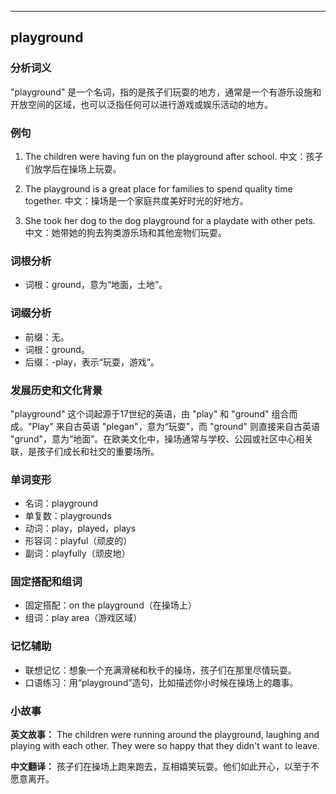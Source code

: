 
---------------
## playground
### 分析词义
"playground" 是一个名词，指的是孩子们玩耍的地方，通常是一个有游乐设施和开放空间的区域，也可以泛指任何可以进行游戏或娱乐活动的地方。

### 例句
1. The children were having fun on the playground after school.
   中文：孩子们放学后在操场上玩耍。

2. The playground is a great place for families to spend quality time together.
   中文：操场是一个家庭共度美好时光的好地方。

3. She took her dog to the dog playground for a playdate with other pets.
   中文：她带她的狗去狗类游乐场和其他宠物们玩耍。

### 词根分析
- 词根：ground，意为“地面，土地”。

### 词缀分析
- 前缀：无。
- 词根：ground。
- 后缀：-play，表示“玩耍，游戏”。

### 发展历史和文化背景
"playground" 这个词起源于17世纪的英语，由 "play" 和 "ground" 组合而成。"Play" 来自古英语 "plegan"，意为“玩耍”，而 "ground" 则直接来自古英语 "grund"，意为“地面”。在欧美文化中，操场通常与学校、公园或社区中心相关联，是孩子们成长和社交的重要场所。

### 单词变形
- 名词：playground
- 单复数：playgrounds
- 动词：play，played，plays
- 形容词：playful（顽皮的）
- 副词：playfully（顽皮地）

### 固定搭配和组词
- 固定搭配：on the playground（在操场上）
- 组词：play area（游戏区域）

### 记忆辅助
- 联想记忆：想象一个充满滑梯和秋千的操场，孩子们在那里尽情玩耍。
- 口语练习：用“playground”造句，比如描述你小时候在操场上的趣事。

### 小故事
**英文故事：**
The children were running around the playground, laughing and playing with each other. They were so happy that they didn't want to leave.

**中文翻译：**
孩子们在操场上跑来跑去，互相嬉笑玩耍。他们如此开心，以至于不愿意离开。

